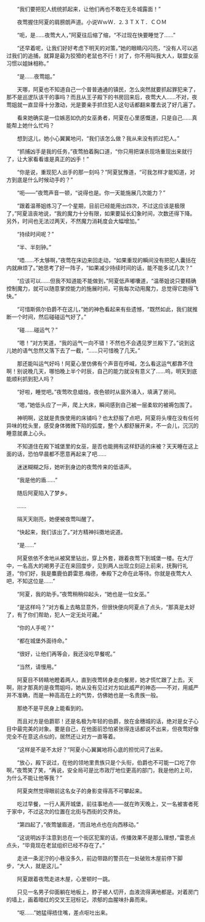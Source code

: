 　　“我们要把犯人统统抓起来，让他们再也不敢在无冬城露面！”

　　夜莺握住阿夏的肩膀朗声道。小说ＷｗＷ．⒉３ＴＸＴ．ＣＯＭ

　　“呃，是……夜莺大人，”阿夏往后缩了缩，“不过现在快要睡觉了……”

　　“还早着呢，让我们好好考虑下明天的对策，”她的眼睛闪闪亮，“没有人可以逃过我们的追捕，就算是最为狡猾的老鼠也不行！对了，你不用叫我大人，联盟女巫习惯以姐妹相称。”

　　“是……夜莺姐。”

　　天哪，阿夏也不知道自己一个普普通通的镇民，怎么突然就要抓起罪犯来了，那不是巡逻队该干的事吗？而且从王子殿下的书房回来后，夜莺大人……不对，夜莺姐就一直显得十分激动，光是要亲手抓住犯人这句话都翻来覆去说了好几遍了。

　　看来她确实是一位嫉恶如仇的女巫勇者，阿夏在心里感慨道，只是自己……真能帮上她什么忙吗？

　　想到这儿，她小心翼翼地问，“我们该怎么做？我从来没有抓过犯人。”

　　“抓捕凶手是我的任务，”夜莺拍着胸口道，“你只用把谋杀现场重现出来就行了，让大家看看谁是真正的凶手！”

　　“你是说，重现犯人出手的那一刻吗？”阿夏犹豫道，“可我怎样才能知道，对方到底是什么时候动手的？”

　　“呃——”夜莺声音一顿，“说得也是。你一天能施展几次能力？”

　　“跟着温蒂姐练习了一个星期，目前已经能用出四次，不过这应该是极限了，”阿夏沮丧地说，“我的魔力十分有限，如果要延长幻象时间，次数还得下降。另外，时间也无法过两天，不然魔力消耗度会大幅增加。”

　　“持续时间呢？”

　　“半、半刻钟。”

　　“唔……不太够啊，”夜莺在床边来回走动，“如果重现的瞬间没有把犯人囊括在内就麻烦了。”她思考了好一阵子，“如果减少持续时间的话，能不能多试几次？”

　　“应该可以……但我不知道能不能做到，”阿夏低声嘟囔道，“温蒂姐说只要精确控制魔力，就可以随意掌控能力的施展时间，可我每次动用魔力，总觉得它跑得飞快。”

　　“可惜斯佩尔伯爵不在这儿，”她的神色看起来有些遗憾，“既然如此，我们就推断一个时间，然后碰碰运气好了。”

　　“碰……碰运气？”

　　“嗯！”对方笑道，“我的运气一向不错！不然也不会遇见罗兰殿下了。”说到这儿她的语气忽然又落下去了一截，“……只可惜晚了几天。”

　　那还能叫运气好吗！阿夏心里仿佛有个声音在呼喊，怎么看这运气都靠不住啊！别说晚几天，哪怕晚上半个时辰，自己的能力就没有意义了……呜，明天到底能顺利抓到犯人吗？

　　“好啦，睡觉吧。”夜莺吹息蜡烛，夜色顿时从窗外涌入，填满了房间。

　　“嗯，”她低头应了一声，爬上大床，瞬间感到自己被一层柔软的被褥包围了。

　　神明啊，这就是贵族使用的床铺吗？也太舒服了点吧，阿夏将头埋在没有任何异味的枕头里，感受身体微微下陷的弧度，整个人都舒展开来，不一会儿，沉沉的睡意就袭上心头。

　　不知道住在殿下城堡里的女巫，是否也能拥有这样舒适的床被？天天睡在这上面的话，恐怕早晨都不愿意再起来了吧……

　　迷迷糊糊之际，她听到身边的夜莺传来的低语声。

　　“我是他的盾……”

　　随后阿夏陷入了梦乡。

　　……

　　隔天天刚亮，她便被夜莺叫醒了。

　　“快起来，我们该出了。”对方精神抖擞地说道。

　　“是……”

　　阿夏依依不舍地从被窝里钻出，穿上外套，跟着夜莺下到城堡一楼。在大厅中，一名高大的褐男子正在来回度步，见到两人出现立刻迎上前来，抚胸行礼道，“你们好，我是麋鹿伯爵雷恩.梅德，奉殿下之命在此等待。你就是夜莺大人吧，不知这位是……”

　　“阿夏，我的助手。”夜莺稍稍仰起头，“她也是一位女巫。”

　　“是这样吗？”对方看上去略显意外，但很快便向阿夏点了点头，“那真是太好了，有了你们帮助，犯人一定无处可藏。”

　　“你的人手呢？”

　　“都在城堡外面待命。”

　　“很好，让他们再等会，我还没吃早餐呢。”

　　“当然，请慢用。”

　　阿夏目不转睛地瞪着两人，直到夜莺转身走向餐房，她才慌忙跟了上去。天啊，刚才那真的是夜莺姐吗，她从没有见过对方如此威严的神态——不对，用威严并不准确，而是一种高高在上的气势，仿佛她也是一名贵族一般。

　　那绝不是平民身上能看到的。

　　而且对方是伯爵耶！还是名极为年轻的伯爵，放在金穗城的话，绝对是女子心目中最完美的对象。要是自己，在他面前恐怕紧张得连话都说不出来，但夜莺好像完全不在意这点似的，居然还让对方一直等着。

　　“这样是不是不太好？”阿夏小心翼翼地将心底的担忧问了出来。

　　“放心，殿下说过，在他的领地里贵族只是个头衔，伯爵也不可能一口吃了你啊，”夜莺笑了笑，“再说，安全局可是比市政厅地位更高的部门，我是他的上司，为什么不能让他等我？”

　　阿夏突然觉得眼前这名女子的身影变得高不可攀起来。

　　吃过早餐，一行人离开城堡，前往事地点——就在昨天晚上，又一名被害者死于家中，不过这次的位置在北街与西街的交界处。

　　“第四起了，”夜莺皱眉道，“而且地点也在向西移动。”

　　“这说明凶手注意到总在一个街区犯案的话，传播效果不是那么理想，”雷恩点点头，“毕竟现在老鼠组织已经不存在了。”

　　走进一条泥泞的小巷没多久，前边带路的警员在一处破败木屋前停下脚步，“大人，就是这儿。”

　　阿夏跟着夜莺走进木屋，心里顿时一跳。

　　只见一名男子仰面躺在地板上，脖子被人切开，血液流得满地都是。对着房门的墙上，画着暗红的交叉王冠标记，浓郁的血腥味扑鼻而来。

　　“呕……”她猛得捂住嘴，差点呕吐出来。
